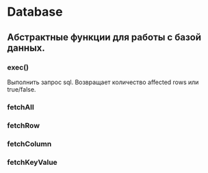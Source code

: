 Database
========

## Абстрактные функции для работы с базой данных.

### exec()
Выполнить запрос sql.
Возвращает количество affected rows или true/false.

### fetchAll

### fetchRow

### fetchColumn

### fetchKeyValue
